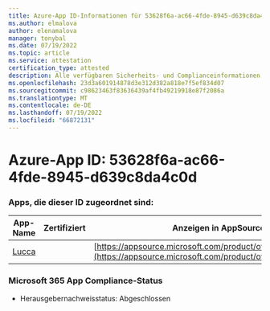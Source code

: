 ```yaml
---
title: Azure-App ID-Informationen für 53628f6a-ac66-4fde-8945-d639c8da4c0d
ms.author: elmalova
author: elenamalova
manager: tonybal
ms.date: 07/19/2022
ms.topic: article
ms.service: attestation
certification_type: attested
description: Alle verfügbaren Sicherheits- und Complianceinformationen für 53628f6a-ac66-4fde-8945-d639c8da4c0d.
ms.openlocfilehash: 23d3a601914878d3e312d382a818e7f5ef834d07
ms.sourcegitcommit: c98623463f83636439af4fb49219918e87f2086a
ms.translationtype: MT
ms.contentlocale: de-DE
ms.lasthandoff: 07/19/2022
ms.locfileid: "66872131"
---
```

# <a name="azure-app-id-53628f6a-ac66-4fde-8945-d639c8da4c0d"></a>Azure-App ID: 53628f6a-ac66-4fde-8945-d639c8da4c0d


### <a name="apps-associated-with-this-id"></a>Apps, die dieser ID zugeordnet sind:
| **App-Name** | **Zertifiziert** | **Anzeigen in AppSource** |
|--------------|---------------|-----------------------|
| [Lucca](../forward/WA200001650.md) |  | [https://appsource.microsoft.com/product/office/WA200001650](https://appsource.microsoft.com/product/office/WA200001650) |

### <a name="microsoft-365-app-compliance-status"></a>Microsoft 365 App Compliance-Status
- Herausgebernachweisstatus: Abgeschlossen
